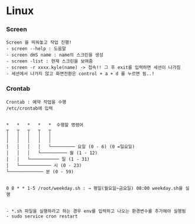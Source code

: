 # Linux

### Screen
```{r, engine='bash', code_block_name} ...
Screen 을 띄워놓고 작업 진행!
- screen --help : 도움말
- screen dmS name : name의 스크린을 생성
- screen -list : 현재 스크린을 보여줌
- screen -r xxxx.kyle(name) -> 접속!! 그 후 exit를 입력하면 세션이 나가짐
- 세션에서 나가지 않고 화면전환은 control + a + d 를 누르면 됨..!
```

### Crontab
```{r, engine='bash', code_block_name} ...
Crontab : 예약 작업을 수행
/etc/crontab에 입력


*   *   *   *   *  수행할 명령어
┬   ┬   ┬   ┬   ┬
│   │   │   │   │
│   │   │   │   │
│   │   │   │   └───────── 요일 (0 - 6) (0 =일요일)
│   │   │   └────────── 월 (1 - 12)
│   │   └─────────── 일 (1 - 31)
│   └──────────── 시 (0 - 23)
└───────────── 분 (0 - 59)


0 8 * * 1-5 /root/weekday.sh : → 평일(월요일~금요일) 08:00 weekday.sh을 실행


- *.sh 파일을 실행하라고 하는 경우 env를 입력하고 나오는 환경변수를 추가해야 실행됨
- sudo service cron restart
```